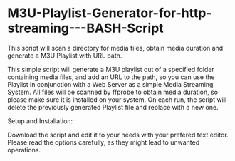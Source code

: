 # M3U-Playlist-Generator-for-http-streaming---BASH-Script
This script will scan a directory for media files, obtain media duration and generate a M3U Playlist with URL path. 

This simple script will generate a M3U playlist out of a specified folder containing media files,
and add an URL to the path, so you can use the Playlist in conjunction with a Web Server as a simple Media Streaming System.
All files will be scanned by ffprobe to obtain media duration, so please make sure it is installed on your system.
On each run, the script will delete the previously generated Playlist file and replace with a new one.

Setup and Installation:

Download the script and edit it to your needs with your prefered text editor. 
Please read the options carefully, as they might lead to unwanted operations.

